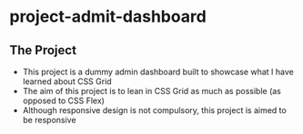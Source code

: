 # project-admit-dashboard

## The Project 
- This project is a dummy admin dashboard built to showcase what I have learned about CSS Grid
- The aim of this project is to lean in CSS Grid as much as possible (as opposed to CSS Flex)
- Although responsive design is not compulsory, this project is aimed to be responsive 